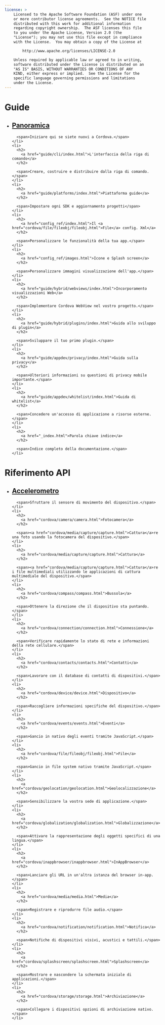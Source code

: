 ```yaml
---
license: >
    Licensed to the Apache Software Foundation (ASF) under one
    or more contributor license agreements.  See the NOTICE file
    distributed with this work for additional information
    regarding copyright ownership.  The ASF licenses this file
    to you under the Apache License, Version 2.0 (the
    "License"); you may not use this file except in compliance
    with the License.  You may obtain a copy of the License at

        http://www.apache.org/licenses/LICENSE-2.0

    Unless required by applicable law or agreed to in writing,
    software distributed under the License is distributed on an
    "AS IS" BASIS, WITHOUT WARRANTIES OR CONDITIONS OF ANY
    KIND, either express or implied.  See the License for the
    specific language governing permissions and limitations
    under the License.
---
```


<div id="home">
  <h1>
    Guide
  </h1>
  
  <ul>
    <li>
      <h2>
        <a href="guide/overview/index.html">Panoramica</a>
      </h2>
      
      <span>Iniziare qui se siete nuovi a Cordova.</span>
    </li>
    <li>
      <h2>
        <a href="guide/cli/index.html">L'interfaccia della riga di comando</a>
      </h2>
      
      <span>Creare, costruire e distribuire dalla riga di comando.</span>
    </li>
    <li>
      <h2>
        <a href="guide/platforms/index.html">Piattaforma guide</a>
      </h2>
      
      <span>Impostare ogni SDK e aggiornamento progetti</span>
    </li>
    <li>
      <h2>
        <a href="config_ref/index.html">Il <a href="cordova/file/fileobj/fileobj.html">File</a> config. Xml</a>
      </h2>
      
      <span>Personalizzare le funzionalità della tua app.</span>
    </li>
    <li>
      <h2>
        <a href="config_ref/images.html">Icone e Splash screen</a>
      </h2>
      
      <span>Personalizzare immagini visualizzazione dell'app.</span>
    </li>
    <li>
      <h2>
        <a href="guide/hybrid/webviews/index.html">Incorporamento visualizzazioni Web</a>
      </h2>
      
      <span>Implementare Cordova WebView nel vostro progetto.</span>
    </li>
    <li>
      <h2>
        <a href="guide/hybrid/plugins/index.html">Guida allo sviluppo di plugin</a>
      </h2>
      
      <span>Sviluppare il tuo primo plugin.</span>
    </li>
    <li>
      <h2>
        <a href="guide/appdev/privacy/index.html">Guida sulla privacy</a>
      </h2>
      
      <span>Ulteriori informazioni su questioni di privacy mobile importante.</span>
    </li>
    <li>
      <h2>
        <a href="guide/appdev/whitelist/index.html">Guida di whitelist</a>
      </h2>
      
      <span>Concedere un'accesso di applicazione a risorse esterne.</span>
    </li>
    <li>
      <h2>
        <a href="_index.html">Parola chiave indice</a>
      </h2>
      
      <span>Indice completo della documentazione.</span>
    </li>
  </ul>
  
  <h1>
    Riferimento API
  </h1>
  
  <ul>
    <li>
      <h2>
        <a href="cordova/accelerometer/accelerometer.html">Accelerometro</a>
      </h2>
      
      <span>Sfruttare il sensore di movimento del dispositivo.</span>
    </li>
    <li>
      <h2>
        <a href="cordova/camera/camera.html">Fotocamera</a>
      </h2>
      
      <span><a href="cordova/media/capture/capture.html">Cattura</a>re una foto usando la fotocamera del dispositivo.</span>
    </li>
    <li>
      <h2>
        <a href="cordova/media/capture/capture.html">Cattura</a>
      </h2>
      
      <span><a href="cordova/media/capture/capture.html">Cattura</a>re i file multimediali utilizzando le applicazioni di cattura multimediale del dispositivo.</span>
    </li>
    <li>
      <h2>
        <a href="cordova/compass/compass.html">Bussola</a>
      </h2>
      
      <span>Ottenere la direzione che il dispositivo sta puntando.</span>
    </li>
    <li>
      <h2>
        <a href="cordova/connection/connection.html">Connessione</a>
      </h2>
      
      <span>Verificare rapidamente lo stato di rete e informazioni della rete cellulare.</span>
    </li>
    <li>
      <h2>
        <a href="cordova/contacts/contacts.html">Contatti</a>
      </h2>
      
      <span>Lavorare con il database di contatti di dispositivi.</span>
    </li>
    <li>
      <h2>
        <a href="cordova/device/device.html">Dispositivo</a>
      </h2>
      
      <span>Raccogliere informazioni specifiche del dispositivo.</span>
    </li>
    <li>
      <h2>
        <a href="cordova/events/events.html">Eventi</a>
      </h2>
      
      <span>Gancio in nativo degli eventi tramite JavaScript.</span>
    </li>
    <li>
      <h2>
        <a href="cordova/file/fileobj/fileobj.html">File</a>
      </h2>
      
      <span>Gancio in file system nativo tramite JavaScript.</span>
    </li>
    <li>
      <h2>
        <a href="cordova/geolocation/geolocation.html">Geolocalizzazione</a>
      </h2>
      
      <span>Sensibilizzare la vostra sede di applicazione.</span>
    </li>
    <li>
      <h2>
        <a href="cordova/globalization/globalization.html">Globalizzazione</a>
      </h2>
      
      <span>Attivare la rappresentazione degli oggetti specifici di una lingua.</span>
    </li>
    <li>
      <h2>
        <a href="cordova/inappbrowser/inappbrowser.html">InAppBrowser</a>
      </h2>
      
      <span>Lanciare gli URL in un'altra istanza del browser in-app.</span>
    </li>
    <li>
      <h2>
        <a href="cordova/media/media.html">Media</a>
      </h2>
      
      <span>Registrare e riprodurre file audio.</span>
    </li>
    <li>
      <h2>
        <a href="cordova/notification/notification.html">Notifica</a>
      </h2>
      
      <span>Notifiche di dispositivi visivi, acustici e tattili.</span>
    </li>
    <li>
      <h2>
        <a href="cordova/splashscreen/splashscreen.html">Splashscreen</a>
      </h2>
      
      <span>Mostrare e nascondere la schermata iniziale di applicazioni.</span>
    </li>
    <li>
      <h2>
        <a href="cordova/storage/storage.html">Archiviazione</a>
      </h2>
      
      <span>Collegare i dispositivi opzioni di archiviazione nativo.</span>
    </li>
  </ul>
</div>